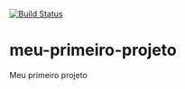 [![Build Status](https://travis-ci.org/ryhangbrunello/meu-primeiro-projeto.svg?branch=master)](https://travis-ci.org/ryhangbrunello/meu-primeiro-projeto)
# meu-primeiro-projeto
Meu primeiro projeto
